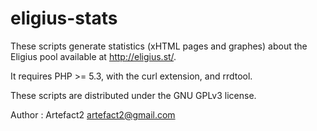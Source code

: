 eligius-stats
=============

These scripts generate statistics (xHTML pages and graphes) about the Eligius pool available at http://eligius.st/.

It requires PHP >= 5.3, with the curl extension, and rrdtool.

These scripts are distributed under the GNU GPLv3 license.

Author : Artefact2 <artefact2@gmail.com>
